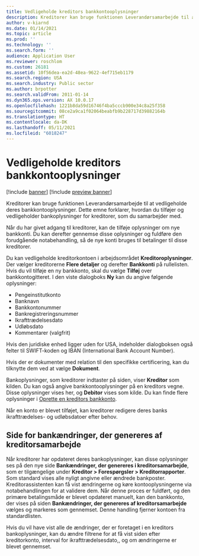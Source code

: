 ```yaml
---
title: Vedligeholde kreditors bankkontooplysninger
description: Kreditorer kan bruge funktionen Leverandørsamarbejde til at vedligeholde deres bankkontooplysninger. Dette emne forklarer, hvordan du tilføjer og vedligeholder bankoplysninger for kreditorer, som du samarbejder med.
author: v-kiarnd
ms.date: 01/14/2021
ms.topic: article
ms.prod: ''
ms.technology: ''
ms.search.form: ''
audience: Application User
ms.reviewer: roschlom
ms.custom: 26181
ms.assetid: 10f56dea-ea2d-48ea-9622-4ef715eb1179
ms.search.region: USA
ms.search.industry: Public sector
ms.author: brpotter
ms.search.validFrom: 2011-01-14
ms.dyn365.ops.version: AX 10.0.17
ms.openlocfilehash: 1221b8da59d16746f4ba5cccb900e34c8a25f358
ms.sourcegitcommit: 08ce2a9ca1f02064beabfb9b228717d39882164b
ms.translationtype: HT
ms.contentlocale: da-DK
ms.lasthandoff: 05/11/2021
ms.locfileid: "6018247"
---
```

# <a name="maintain-vendor-bank-account-information"></a>Vedligeholde kreditors bankkontooplysninger

[!include [banner](../includes/banner.md)]
[!include [preview banner](../includes/preview-banner.md)]

Kreditorer kan bruge funktionen Leverandørsamarbejde til at vedligeholde deres bankkontooplysninger. Dette emne forklarer, hvordan du tilføjer og vedligeholder bankoplysninger for kreditorer, som du samarbejder med.

Når du har givet adgang til kreditorer, kan de tilføje oplysninger om nye bankkonti. Du kan derefter gennemse disse oplysninger og fuldføre den forudgående notabehandling, så de nye konti bruges til betalinger til disse kreditorer.

Du kan vedligeholde kreditorkontoen i arbejdsområdet **Kreditoroplysninger**. Der vælger kreditorerne **Flere detaljer** og derefter **Bankkonti** på rullelisten. Hvis du vil tilføje en ny bankkonto, skal du vælge **Tilføj** over bankkontogitteret. I den viste dialogboks **Ny** kan du angive følgende oplysninger:

- Pengeinstitutkonto
- Banknavn
- Bankkontonummer
- Bankregistreringsnummer
- Ikrafttrædelsesdato
- Udløbsdato
- Kommentarer (valgfrit)

Hvis den juridiske enhed ligger uden for USA, indeholder dialogboksen også felter til SWIFT-koden og IBAN (International Bank Account Number).

Hvis der er dokumenter med relation til den specifikke certificering, kan du tilknytte dem ved at vælge **Dokument**.

Bankoplysninger, som kreditorer indtaster på siden, viser **Kreditor** som kilden. Du kan også angive bankkontooplysninger på en kreditors vegne. Disse oplysninger vises her, og **Debitor** vises som kilde. Du kan finde flere oplysninger i [Oprette en kreditors bankkonto](../../supply-chain/procurement/tasks/create-vendor-bank-account.md).

Når en konto er blevet tilføjet, kan kreditorer redigere deres banks ikrafttrædelses- og udløbsdatoer efter behov.

## <a name="vendor-collaboration-generated-bank-changes-page"></a>Side for bankændringer, der genereres af kreditorsamarbejde

Når kreditorer har opdateret deres bankoplysninger, kan disse oplysninger ses på den nye side **Bankændringer, der genereres i kreditorsamarbejde**, som er tilgængelige under **Kreditor \> Forespørgsler \> Kreditorrapporter**. Som standard vises alle nyligt angivne eller ændrede bankposter. Kreditorassistenten kan få vist ændringerne og køre kontooplysningerne via notabehandlingen for at validere dem. Når denne proces er fuldført, og den primære betalingsmåde er blevet opdateret manuelt, kan den bankkonto, der vises på siden **Bankændringer, der genereres af kreditorsamarbejde** vælges og markeres som gennemset. Denne handling fjerner kontoen fra standardlisten.

Hvis du vil have vist alle de ændringer, der er foretaget i en kreditors bankoplysninger, kan du ændre filtrene for at få vist siden efter kreditorkonto, interval for ikrafttrædelsesdato,, og om ændringerne er blevet gennemset.
